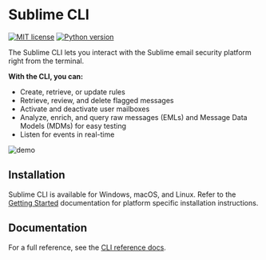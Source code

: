 # Sublime CLI

[![MIT license](https://img.shields.io/badge/License-MIT-blue.svg)](https://lbesson.mit-license.org/) [![Python version](https://img.shields.io/badge/python-3.7+-blue.svg)](https://www.python.org/downloads/release/python-376/)

The Sublime CLI lets you interact with the Sublime email security platform right from the terminal.

**With the CLI, you can:**

- Create, retrieve, or update rules
- Retrieve, review, and delete flagged messages
- Activate and deactivate user mailboxes
- Analyze, enrich, and query raw messages (EMLs) and Message Data Models (MDMs) for easy testing
- Listen for events in real-time

![demo](docs/demo.gif)

## Installation

Sublime CLI is available for Windows, macOS, and Linux. Refer to the [Getting Started](https://docs.sublimesecurity.com/getting-started) documentation for platform specific installation instructions.

## Documentation

For a full reference, see the [CLI reference docs](https://docs.sublimesecurity.com/using-the-cli).
